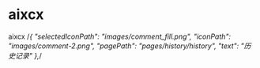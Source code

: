 # aixcx
aixcx
/*{
        "selectedIconPath": "images/comment_fill.png",
        "iconPath": "images/comment-2.png",
        "pagePath": "pages/history/history",
        "text": "历史记录"
      },*/